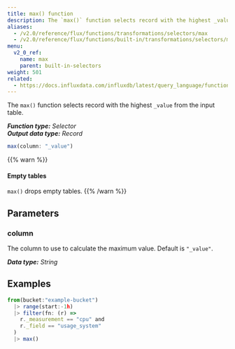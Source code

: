 ```yaml
---
title: max() function
description: The `max()` function selects record with the highest _value from the input table.
aliases:
  - /v2.0/reference/flux/functions/transformations/selectors/max  
  - /v2.0/reference/flux/functions/built-in/transformations/selectors/max/
menu:
  v2_0_ref:
    name: max
    parent: built-in-selectors
weight: 501
related:
  - https://docs.influxdata.com/influxdb/latest/query_language/functions/#max, InfluxQL – MAX()
---
```


The `max()` function selects record with the highest `_value` from the input table.

_**Function type:** Selector_  
_**Output data type:** Record_

```js
max(column: "_value")
```

{{% warn %}}
#### Empty tables
`max()` drops empty tables.
{{% /warn %}}

## Parameters

### column
The column to use to calculate the maximum value.
Default is `"_value"`.

_**Data type:** String_

## Examples
```js
from(bucket:"example-bucket")
  |> range(start:-1h)
  |> filter(fn: (r) =>
    r._measurement == "cpu" and
    r._field == "usage_system"
  )
  |> max()
```
